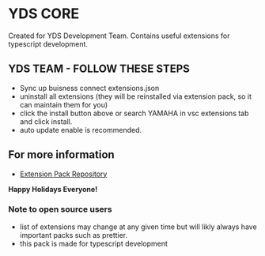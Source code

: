 # YDS CORE

Created for YDS Development Team. Contains useful extensions for typescript development.

## YDS TEAM - FOLLOW THESE STEPS

- Sync up buisness connect extensions.json
- uninstall all extensions (they will be reinstalled via extension pack, so it can maintain them for you)
- click the install button above or search YAMAHA in vsc extensions tab and click install.
- auto update enable is recommended.

## For more information

- [Extension Pack Repository](https://github.com/XYIAN/yamaha-extensionPack)

**Happy Holidays Everyone!**

### Note to open source users

- list of extensions may change at any given time but will likly always have important packs such as prettier.
- this pack is made for typescript development
